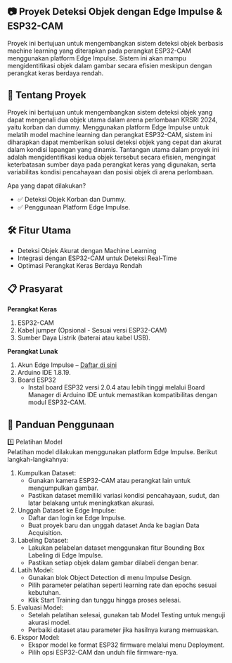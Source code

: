 ## 📷 Proyek Deteksi Objek dengan Edge Impulse & ESP32-CAM
Proyek ini bertujuan untuk mengembangkan sistem deteksi objek berbasis machine learning yang diterapkan pada perangkat ESP32-CAM menggunakan platform Edge Impulse. Sistem ini akan mampu mengidentifikasi objek dalam gambar secara efisien meskipun dengan perangkat keras berdaya rendah.

## 🚀 Tentang Proyek
Proyek ini bertujuan untuk mengembangkan sistem deteksi objek yang dapat mengenali dua objek utama dalam arena perlombaan KRSRI 2024, yaitu korban dan dummy. Menggunakan platform Edge Impulse untuk melatih model machine learning dan perangkat ESP32-CAM, sistem ini diharapkan dapat memberikan solusi deteksi objek yang cepat dan akurat dalam kondisi lapangan yang dinamis. Tantangan utama dalam proyek ini adalah mengidentifikasi kedua objek tersebut secara efisien, mengingat keterbatasan sumber daya pada perangkat keras yang digunakan, serta variabilitas kondisi pencahayaan dan posisi objek di arena perlombaan.

Apa yang dapat dilakukan?
- ✅ Deteksi Objek Korban dan Dummy.
- ✅ Penggunaan Platform Edge Impulse.

## 🛠️ Fitur Utama
- Deteksi Objek Akurat dengan Machine Learning
- Integrasi dengan ESP32-CAM untuk Deteksi Real-Time
- Optimasi Perangkat Keras Berdaya Rendah

## 📋 Prasyarat
**Perangkat Keras**
1. ESP32-CAM
2. Kabel jumper (Opsional - Sesuai versi ESP32-CAM)
3. Sumber Daya Listrik (baterai atau kabel USB).

**Perangkat Lunak**
1. Akun Edge Impulse – [Daftar di sini](https://www.edgeimpulse.com)
2. Arduino IDE 1.8.19.
3. Board ESP32
    - Instal board ESP32 versi 2.0.4 atau lebih tinggi melalui Board Manager di Arduino IDE untuk memastikan kompatibilitas dengan modul ESP32-CAM.

## 📖 Panduan Penggunaan
1️⃣ Pelatihan Model  
Pelatihan model dilakukan menggunakan platform Edge Impulse. Berikut langkah-langkahnya:
1. Kumpulkan Dataset:
    - Gunakan kamera ESP32-CAM atau perangkat lain untuk mengumpulkan gambar.
    - Pastikan dataset memiliki variasi kondisi pencahayaan, sudut, dan latar belakang untuk meningkatkan akurasi.
2. Unggah Dataset ke Edge Impulse:
    - Daftar dan login ke Edge Impulse.
    - Buat proyek baru dan unggah dataset Anda ke bagian Data Acquisition.
3. Labeling Dataset:
    - Lakukan pelabelan dataset menggunakan fitur Bounding Box Labeling di Edge Impulse.
    - Pastikan setiap objek dalam gambar dilabeli dengan benar.
4. Latih Model:
    - Gunakan blok Object Detection di menu Impulse Design.
    - Pilih parameter pelatihan seperti learning rate dan epochs sesuai kebutuhan.
    - Klik Start Training dan tunggu hingga proses selesai.
5. Evaluasi Model:
    - Setelah pelatihan selesai, gunakan tab Model Testing untuk menguji akurasi model.
    - Perbaiki dataset atau parameter jika hasilnya kurang memuaskan.
6. Ekspor Model:
    - Ekspor model ke format ESP32 firmware melalui menu Deployment.
    - Pilih opsi ESP32-CAM dan unduh file firmware-nya.
